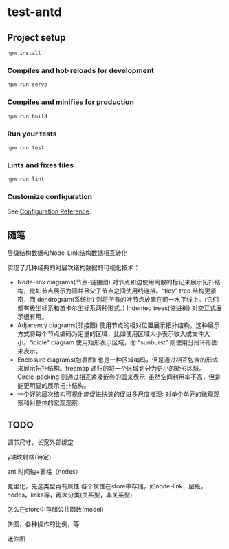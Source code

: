 # test-antd

## Project setup
```
npm install
```

### Compiles and hot-reloads for development
```
npm run serve
```

### Compiles and minifies for production
```
npm run build
```

### Run your tests
```
npm run test
```

### Lints and fixes files
```
npm run lint
```

### Customize configuration
See [Configuration Reference](https://cli.vuejs.org/config/).

## 随笔

层级结构数据和Node-Link结构数据相互转化

实现了几种经典的对层次结构数据的可视化技术：

- Node-link diagrams(节点-链接图) 对节点和边使用离散的标记来展示拓扑结构，比如节点展示为圆并且父子节点之间使用线连接。“tidy” tree 结构更紧密，而 dendrogram(系统树) 则将所有的叶节点放置在同一水平线上。(它们都有极坐标系和笛卡尔坐标系两种形式。) Indented trees(缩进树) 对交互式展示很有用。
- Adjacency diagrams(邻接图) 使用节点的相对位置展示拓扑结构。这种展示方式将每个节点编码为定量的区域，比如使用区域大小表示收入或文件大小。“icicle” diagram 使用矩形表示区域，而 “sunburst” 则使用分段环形图来表示。
- Enclosure diagrams(包裹图) 也是一种区域编码，但是通过相互包含的形式来展示拓扑结构。treemap 递归的将一个区域划分为更小的矩形区域。Circle-packing 则通过相互紧凑嵌套的圆来表示, 虽然空间利用率不高，但是能更明显的展示拓扑结构。
- 一个好的层次结构可视化能促进快速的促进多尺度推理: 对单个单元的微观观察和对整体的宏观观察.

## TODO

调节尺寸，长宽外部绑定

y轴映射啥(待定)

ant 时间轴+表格（nodes）

克里化，先选类型再有属性
各个属性在store中存储，如node-link，层级，nodes，links等，再大分类(关系型，非关系型)

怎么在store中存储公共函数(model)

饼图，各种操作的比例，等

迷你图